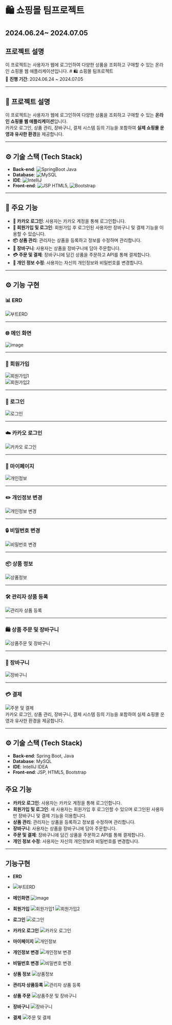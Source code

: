 # 🛍️ 쇼핑몰 팀프로젝트
2024.06.24~ 2024.07.05
---
## 프로젝트 설명
이 프로젝트는 사용자가 웹에 로그인하여 다양한 상품을 조회하고 구매할 수 있는 온라인 쇼핑몰 웹 애플리케이션입니다.   # 🛍️ 쇼핑몰 팀프로젝트  
📅 **진행 기간**: 2024.06.24 ~ 2024.07.05  

---

## 📝 프로젝트 설명  
이 프로젝트는 사용자가 웹에 로그인하여 다양한 상품을 조회하고 구매할 수 있는 **온라인 쇼핑몰 웹 애플리케이션**입니다.  
카카오 로그인, 상품 관리, 장바구니, 결제 시스템 등의 기능을 포함하여 **실제 쇼핑몰 운영과 유사한 환경**을 제공합니다.  

---

## ⚙️ 기술 스택 (Tech Stack)  

- **Back-end**: ![SpringBoot](https://img.shields.io/badge/SpringBoot-6DB33F?style=flat&logo=Spring&logoColor=white) Java  
- **Database**: ![MySQL](https://img.shields.io/badge/MySQL-4479A1?style=flat&logo=MySQL&logoColor=white)  
- **IDE**: ![IntelliJ](https://img.shields.io/badge/IntelliJ_IDEA-000000?style=flat&logo=IntelliJ-IDEA&logoColor=white)  
- **Front-end**: ![JSP](https://img.shields.io/badge/JSP-FF7800?style=flat) HTML5, ![Bootstrap](https://img.shields.io/badge/Bootstrap-7952B3?style=flat&logo=Bootstrap&logoColor=white)  

---

## 🎯 주요 기능  

- **🔑 카카오 로그인**: 사용자는 카카오 계정을 통해 로그인합니다.  
- **👤 회원가입 및 로그인**: 회원가입 후 로그인된 사용자만 장바구니 및 결제 기능을 이용할 수 있습니다.  
- **📦 상품 관리**: 관리자는 상품을 등록하고 정보를 수정하며 관리합니다.  
- **🛒 장바구니**: 사용자는 상품을 장바구니에 담아 주문합니다.  
- **💳 주문 및 결제**: 장바구니에 담긴 상품을 주문하고 API를 통해 결제합니다.  
- **📝 개인 정보 수정**: 사용자는 자신의 개인정보와 비밀번호를 변경합니다.  

---

## ⚙️ 기능 구현  

### 📊 ERD  
![부트ERD](https://github.com/user-attachments/assets/1fb3e15c-86bc-45c2-945b-2598540927b2)  

---

### 🌐 메인 화면  
![image](https://github.com/user-attachments/assets/9bf39516-53fb-4d1c-b9f4-7f7ee4a90407)  

---

### 👥 회원가입  
![회원가입1](https://github.com/user-attachments/assets/456e4fdd-c3c2-4a42-80f7-b7aff3298d53)  
![회원가입2](https://github.com/user-attachments/assets/5c64cc39-fe99-4172-9c35-7d1dc80d23e0)  

---

### 🔐 로그인  
![로그인](https://github.com/user-attachments/assets/4e1e555f-b6a0-44da-8695-4fe7d62dadc5)  

---

### ☁️ 카카오 로그인  
![카카오 로그인](https://github.com/user-attachments/assets/49e4828f-9e39-4253-9732-b27315bb2d0a)  

---

### 👤 마이페이지  
![개인정보](https://github.com/user-attachments/assets/dabc3aaf-8760-413b-889a-282c204ee791)  

---

### ✏️ 개인정보 변경  
![개인정보 변경](https://github.com/user-attachments/assets/b4442656-3fe9-4e52-aa93-7ab2ded429ab)  

---

### 🔒 비밀번호 변경  
![비밀번호 변경](https://github.com/user-attachments/assets/d837f0ba-21c3-41e9-b0a1-7cc0ad922779)  

---

### 📦 상품 정보  
![상품정보](https://github.com/user-attachments/assets/d0a485db-a34d-4ad1-a0a5-3fb108485a73)  

---

### 🛠️ 관리자 상품 등록  
![관리자 상품 등록](https://github.com/user-attachments/assets/894defb2-85b3-47ec-bf62-3a074d64a8a7)  

---

### 🛍️ 상품 주문 및 장바구니  
![상품주문 및 장바구니](https://github.com/user-attachments/assets/eb4a1f65-5352-47e3-bd64-53ba8eb55e15)  

---

### 🛒 장바구니  
![장바구니](https://github.com/user-attachments/assets/4de4166d-c85e-416c-a9fd-36774f26f0a0)  

---

### 💳 결제  
![주문 및 결제](https://github.com/user-attachments/assets/c902b34e-6034-406e-b8db-08cd33f81195)  
카카오 로그인, 상품 관리, 장바구니, 결제 시스템 등의 기능을 포함하여 실제 쇼핑몰 운영과 유사한 환경을 제공합니다.

--- 
## ⚙️ 기술 스택 (Tech Stack)

- **Back-end**: Spring Boot, Java  
- **Database**: MySQL  
- **IDE**: IntelliJ IDEA  
- **Front-end**: JSP, HTML5, Bootstrap


## 주요 기능
- **카카오 로그인**: 사용자는 카카오 계정을 통해 로그인합니다.
- **회원가입 및 로그인**: 새 사용자는 회원가입 후 로그인할 수 있으며 로그인된 사용자만 장바구니 및 결제 기능을 이용합니다.
- **상품 관리**: 관리자는 상품을 등록하고 정보를 수정하며 관리합니다.
- **장바구니**: 사용자는 상품을 장바구니에 담아 주문합니다.
- **주문 및 결제**: 장바구니에 담긴 상품을 주문하고 API를 통해 결제합니다.
- **개인 정보 수정**: 사용자는 자신의 개인정보와 비밀번호를 변경합니다.

---

## 기능구현
- **ERD**
- ![부트ERD](https://github.com/user-attachments/assets/1fb3e15c-86bc-45c2-945b-2598540927b2)

- **메인화면**
![image](https://github.com/user-attachments/assets/9bf39516-53fb-4d1c-b9f4-7f7ee4a90407)

- **회원가입**
![회원가입1](https://github.com/user-attachments/assets/456e4fdd-c3c2-4a42-80f7-b7aff3298d53)
![회원가입2](https://github.com/user-attachments/assets/5c64cc39-fe99-4172-9c35-7d1dc80d23e0)

- **로그인**
![로그인](https://github.com/user-attachments/assets/4e1e555f-b6a0-44da-8695-4fe7d62dadc5)

- **카카오 로그인**
![카카오 로그인](https://github.com/user-attachments/assets/49e4828f-9e39-4253-9732-b27315bb2d0a)

- **마이페이지**
![개인정보](https://github.com/user-attachments/assets/dabc3aaf-8760-413b-889a-282c204ee791)

- **개인정보 변경**
![개인정보 변경](https://github.com/user-attachments/assets/b4442656-3fe9-4e52-aa93-7ab2ded429ab)

- **비밀번호 변경**
![비밀번호 변경](https://github.com/user-attachments/assets/d837f0ba-21c3-41e9-b0a1-7cc0ad922779)

- **상품 정보**
![상품정보](https://github.com/user-attachments/assets/d0a485db-a34d-4ad1-a0a5-3fb108485a73)

- **관리자 상품등록**
![관리자 상품 등록](https://github.com/user-attachments/assets/894defb2-85b3-47ec-bf62-3a074d64a8a7)

- **상품 주문**
![상품주문 및 장바구니](https://github.com/user-attachments/assets/eb4a1f65-5352-47e3-bd64-53ba8eb55e15)

- **장바구니**
![장바구니](https://github.com/user-attachments/assets/4de4166d-c85e-416c-a9fd-36774f26f0a0)

- **결제**
![주문 및 결제](https://github.com/user-attachments/assets/c902b34e-6034-406e-b8db-08cd33f81195)
